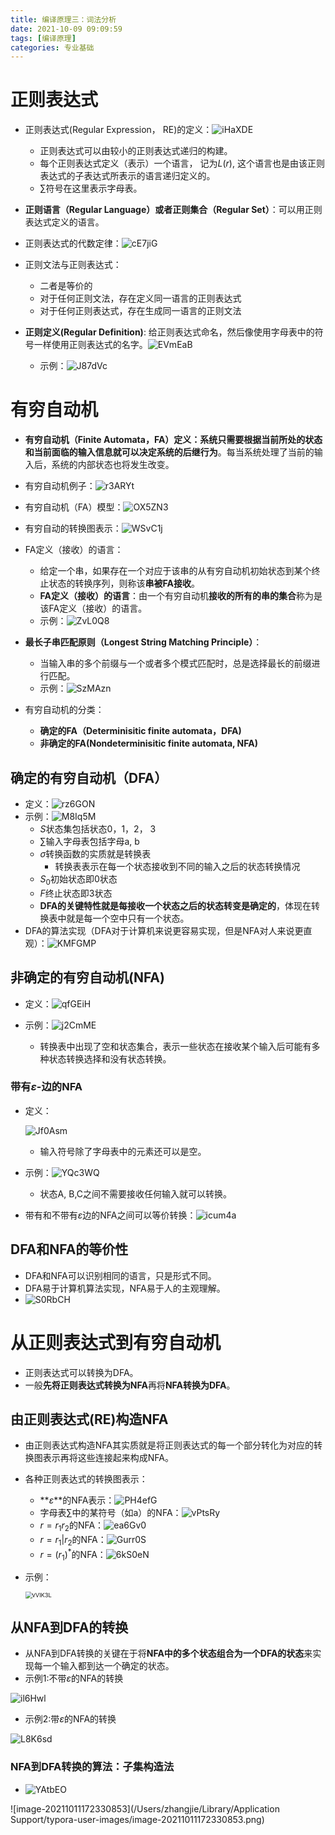 ```yaml
---
title: 编译原理三：词法分析
date: 2021-10-09 09:09:59
tags: [编译原理]
categories: 专业基础
---
```


# 正则表达式

* 正则表达式(Regular Expression， RE)的定义：![iHaXDE](https://gitee.com/zhangjie0524/picgo/raw/master/uPic/iHaXDE.png)
  * 正则表达式可以由较小的正则表达式递归的构建。
  * 每个正则表达式定义（表示）一个语言， 记为$L(r)$, 这个语言也是由该正则表达式的子表达式所表示的语言递归定义的。
  * $\sum$符号在这里表示字母表。
* **正则语言（Regular Language）或者正则集合（Regular Set）**：可以用正则表达式定义的语言。
* 正则表达式的代数定律：![cE7jiG](https://gitee.com/zhangjie0524/picgo/raw/master/uPic/cE7jiG.png)

* 正则文法与正则表达式：
  * 二者是等价的
  * 对于任何正则文法，存在定义同一语言的正则表达式
  * 对于任何正则表达式，存在生成同一语言的正则文法
* **正则定义(Regular Definition)**: 给正则表达式命名，然后像使用字母表中的符号一样使用正则表达式的名字。![EVmEaB](https://gitee.com/zhangjie0524/picgo/raw/master/uPic/EVmEaB.png)
  * 示例：![J87dVc](https://gitee.com/zhangjie0524/picgo/raw/master/uPic/J87dVc.png)

# 有穷自动机

* **有穷自动机（Finite Automata，FA）**定义：系统只需要根据**当前所处的状态和当前面临的输入信息就可以决定系统的后继行为**。每当系统处理了当前的输入后，系统的内部状态也将发生改变。
* 有穷自动机例子：![r3ARYt](https://gitee.com/zhangjie0524/picgo/raw/master/uPic/r3ARYt.png)
* 有穷自动机（FA）模型：![OX5ZN3](https://gitee.com/zhangjie0524/picgo/raw/master/uPic/OX5ZN3.png)
* 有穷自动的转换图表示：![WSvC1j](https://gitee.com/zhangjie0524/picgo/raw/master/uPic/WSvC1j.png)

* FA定义（接收）的语言：
  * 给定一个串，如果存在一个对应于该串的从有穷自动机初始状态到某个终止状态的转换序列，则称该**串被FA接收**。
  * **FA定义（接收）的语言**：由一个有穷自动机**接收的所有的串的集合**称为是该FA定义（接收）的语言。
  * 示例：![ZvL0Q8](https://gitee.com/zhangjie0524/picgo/raw/master/uPic/ZvL0Q8.png)

* **最长子串匹配原则（Longest String Matching Principle）**：
  * 当输入串的多个前缀与一个或者多个模式匹配时，总是选择最长的前缀进行匹配。
  * 示例：![SzMAzn](https://gitee.com/zhangjie0524/picgo/raw/master/uPic/SzMAzn.png)

* 有穷自动机的分类：
  * **确定的FA（Determinisitic finite automata，DFA)**
  * **非确定的FA(Nondeterminisitic finite automata, NFA)**

## 确定的有穷自动机（DFA）

* 定义：![rz6GON](https://gitee.com/zhangjie0524/picgo/raw/master/uPic/rz6GON.png)
* 示例：![M8Iq5M](https://gitee.com/zhangjie0524/picgo/raw/master/uPic/M8Iq5M.png)
  * $S$状态集包括状态0，1，2， 3
  * $\sum$输入字母表包括字母a, b
  * $\sigma$转换函数的实质就是转换表
    * 转换表表示在每一个状态接收到不同的输入之后的状态转换情况
  * $S_0$初始状态即0状态
  * $F$终止状态即3状态
  * **DFA的关键特性就是每接收一个状态之后的状态转变是确定的**，体现在转换表中就是每一个空中只有一个状态。
* DFA的算法实现（DFA对于计算机来说更容易实现，但是NFA对人来说更直观）：![KMFGMP](https://gitee.com/zhangjie0524/picgo/raw/master/uPic/KMFGMP.png)

## 非确定的有穷自动机(NFA)

* 定义：![qfGEiH](https://gitee.com/zhangjie0524/picgo/raw/master/uPic/qfGEiH.png)

* 示例：![j2CmME](https://gitee.com/zhangjie0524/picgo/raw/master/uPic/j2CmME.png)
  * 转换表中出现了空和状态集合，表示一些状态在接收某个输入后可能有多种状态转换选择和没有状态转换。

  

### 带有$\varepsilon$-边的NFA

* 定义：

  ![Jf0Asm](https://gitee.com/zhangjie0524/picgo/raw/master/uPic/Jf0Asm.png)
  * 输入符号除了字母表中的元素还可以是空。

* 示例：![YQc3WQ](https://gitee.com/zhangjie0524/picgo/raw/master/uPic/YQc3WQ.png)

  * 状态A, B,C之间不需要接收任何输入就可以转换。

* 带有和不带有$\varepsilon$边的NFA之间可以等价转换：![icum4a](https://gitee.com/zhangjie0524/picgo/raw/master/uPic/icum4a.png)

## DFA和NFA的等价性

* DFA和NFA可以识别相同的语言，只是形式不同。
* DFA易于计算机算法实现，NFA易于人的主观理解。
* ![S0RbCH](https://gitee.com/zhangjie0524/picgo/raw/master/uPic/S0RbCH.png)

# 从正则表达式到有穷自动机

* 正则表达式可以转换为DFA。
* 一般**先将正则表达式转换为NFA**再将**NFA转换为DFA**。

## 由正则表达式(RE)构造NFA

* 由正则表达式构造NFA其实质就是将正则表达式的每一个部分转化为对应的转换图表示再将这些连接起来构成NFA。
* 各种正则表达式的转换图表示：
  * **$\varepsilon$**的NFA表示：![PH4efG](https://gitee.com/zhangjie0524/picgo/raw/master/uPic/PH4efG.png)
  * 字母表$\sum$中的某符号（如a）的NFA：![vPtsRy](https://gitee.com/zhangjie0524/picgo/raw/master/uPic/vPtsRy.png)
  * $r = r_1 r_2$的NFA：![ea6Gv0](https://gitee.com/zhangjie0524/picgo/raw/master/uPic/ea6Gv0.png)
  * $r = r_1 | r_2$的NFA：![Gurr0S](https://gitee.com/zhangjie0524/picgo/raw/master/uPic/Gurr0S.png)
  * $r = (r_1)^*$的NFA：![6kS0eN](https://gitee.com/zhangjie0524/picgo/raw/master/uPic/6kS0eN.png)

* 示例：

  <img src="https://gitee.com/zhangjie0524/picgo/raw/master/uPic/vVlK3L.png" alt="vVlK3L" style="zoom:67%;" />

## 从NFA到DFA的转换

* 从NFA到DFA转换的关键在于将**NFA中的多个状态组合为一个DFA的状态**来实现每一个输入都到达一个确定的状态。
* 示例1:不带$\varepsilon$的NFA的转换

![il6Hwl](https://gitee.com/zhangjie0524/picgo/raw/master/uPic/il6Hwl.png)

* 示例2:带$\varepsilon$的NFA的转换

![L8K6sd](https://gitee.com/zhangjie0524/picgo/raw/master/uPic/L8K6sd.png)

### NFA到DFA转换的算法：子集构造法

* ![YAtbEO](https://gitee.com/zhangjie0524/picgo/raw/master/uPic/YAtbEO.png)

![image-20211011172330853](/Users/zhangjie/Library/Application Support/typora-user-images/image-20211011172330853.png)




